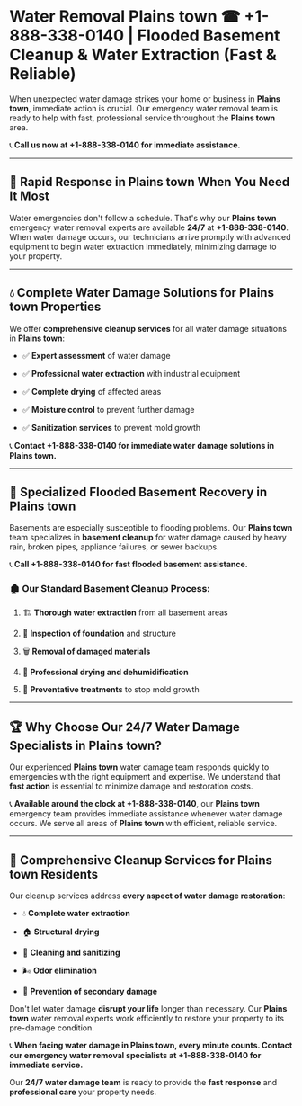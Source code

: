 # Water Removal Plains town ☎ +1-888-338-0140 | Flooded Basement Cleanup & Water Extraction (Fast & Reliable)

When unexpected water damage strikes your home or business in **Plains town**, immediate action is crucial. Our emergency water removal team is ready to help with fast, professional service throughout the **Plains town** area. 

📞 **Call us now at +1-888-338-0140 for immediate assistance.**
---
## 🚀 Rapid Response in Plains town When You Need It Most
Water emergencies don't follow a schedule. That's why our **Plains town** emergency water removal experts are available **24/7** at **+1-888-338-0140**. When water damage occurs, our technicians arrive promptly with advanced equipment to begin water extraction immediately, minimizing damage to your property.
---
## 💧 Complete Water Damage Solutions for Plains town Properties
We offer **comprehensive cleanup services** for all water damage situations in **Plains town**:
- ✅ **Expert assessment** of water damage  
- ✅ **Professional water extraction** with industrial equipment  
- ✅ **Complete drying** of affected areas  
- ✅ **Moisture control** to prevent further damage  
- ✅ **Sanitization services** to prevent mold growth  
📞 **Contact +1-888-338-0140 for immediate water damage solutions in Plains town.**
---
## 🌊 Specialized Flooded Basement Recovery in Plains town
Basements are especially susceptible to flooding problems. Our **Plains town** team specializes in **basement cleanup** for water damage caused by heavy rain, broken pipes, appliance failures, or sewer backups. 
📞 **Call +1-888-338-0140 for fast flooded basement assistance.**
### 🏚️ Our Standard Basement Cleanup Process:
1. 🏗️ **Thorough water extraction** from all basement areas  
2. 🔎 **Inspection of foundation** and structure  
3. 🗑️ **Removal of damaged materials**  
4. 💨 **Professional drying and dehumidification**  
5. 🚫 **Preventative treatments** to stop mold growth  
---
## 🏆 Why Choose Our 24/7 Water Damage Specialists in Plains town?
Our experienced **Plains town** water damage team responds quickly to emergencies with the right equipment and expertise. We understand that **fast action** is essential to minimize damage and restoration costs.
📞 **Available around the clock at +1-888-338-0140**, our **Plains town** emergency team provides immediate assistance whenever water damage occurs. We serve all areas of **Plains town** with efficient, reliable service.
---
## 🧹 Comprehensive Cleanup Services for Plains town Residents
Our cleanup services address **every aspect of water damage restoration**:
- 💧 **Complete water extraction**  
- 🏠 **Structural drying**  
- 🧼 **Cleaning and sanitizing**  
- 🌬️ **Odor elimination**  
- 🚫 **Prevention of secondary damage**  
Don't let water damage **disrupt your life** longer than necessary. Our **Plains town** water removal experts work efficiently to restore your property to its pre-damage condition.
📞 **When facing water damage in Plains town, every minute counts. Contact our emergency water removal specialists at +1-888-338-0140 for immediate service.**
Our **24/7 water damage team** is ready to provide the **fast response** and **professional care** your property needs.
